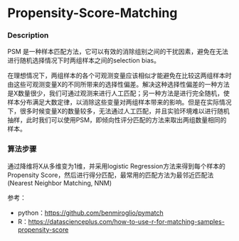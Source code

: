 # Propensity-Score-Matching

### Description

 PSM 是一种样本匹配方法，它可以有效的消除组别之间的干扰因素，避免在无法进行随机选择情况下时两组样本之间的selection bias。
  
  在理想情况下，两组样本的各个可观测变量应该相似才能避免在比较这两组样本时由这些可观测变量X的不同所带来的选择性偏差。解决这种选择性偏差的一种方法是X数量很少，我们可通过观测来进行人工匹配；另一种方法是进行完全随机，使样本分布满足大数定律，以消除这些变量对两组样本带来的影响。但是在实际情况下，很多时候变量X的数量较多，无法通过人工匹配，并且实验环境难以进行随机抽样，此时我们可以使用PSM，即倾向性评分匹配的方法来取出两组数量相同的样本。

### 算法步骤
通过降维将X从多维变为1维，并采用logistic Regression方法来得到每个样本的Propensity Score，然后进行得分匹配，最常用的匹配方法为最邻近匹配法(Nearest Neighbor Matching, NNM)

参考：
- python：https://github.com/benmiroglio/pymatch
- R：https://datascienceplus.com/how-to-use-r-for-matching-samples-propensity-score
